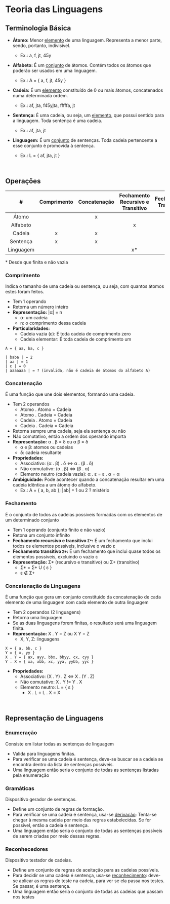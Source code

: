 # Teoria das Linguagens

## Terminologia Básica

- **Átomo:** Menor <ins>elemento</ins> de uma linguagem. Representa a menor parte, sendo, portanto, indivisível.

  - Ex.: a, f, jt, 45y

- **Alfabeto:** É um <ins>conjunto</ins> de átomos. Contém todos os átomos que poderão ser usados em uma linguagem.
  - Ex.: A = { a, f, jt, 45y }
- **Cadeia:** É um <ins>elemento</ins> constituído de 0 ou mais átomos, concatenados numa determinada ordem.

  - Ex.: af, jta, f45yjta, fffffa, jt

- **Sentença:** É uma cadeia, ou seja, um <ins>elemento</ins>, que possui sentido para a linguagem. Toda sentença é uma cadeia.

  - Ex.: af, jta, jt

- **Linguagem:** É um <ins>conjunto</ins> de sentenças. Toda cadeia pertencente a esse conjunto é promovida à sentença.
  - Ex.: L = { af, jta, jt }

<br/>

## Operações

|     #     | Comprimento | Concatenação | Fechamento Recursivo e Transitivo | Fechamento Transitivo | Concatenação de Linguagens |
| :-------: | :---------: | :----------: | :-------------------------------: | :-------------------: | :------------------------: |
|   Átomo   |             |      x       |                                   |                       |                            |
| Alfabeto  |             |              |                 x                 |           x           |                            |
|  Cadeia   |      x      |      x       |                                   |                       |                            |
| Sentença  |      x      |      x       |                                   |                       |                            |
| Linguagem |             |              |                x\*                |          x\*          |             x              |

\* Desde que finita e não vazia

### Comprimento

Indica o tamanho de uma cadeia ou sentença, ou seja, com quantos átomos estes foram feitos.

- Tem 1 operando
- Retorna um número inteiro
- **Representação:** |α| = n
  - α: um cadeia
  - n: o comprimento dessa cadeia
- **Particularidades:**
  - Cadeia vazia (ε): É toda cadeia de comprimento zero
  - Cadeia elementar: É toda cadeia de comprimento um

```
A = { aa, ba, c }

| baba | = 2
| aa | = 1
| ε | = 0
| aaaaaaa | = ? (invalida, não é cadeia de átomos do alfabeto A)
```

### Concatenação

É uma função que une dois elementos, formando uma cadeia.

- Tem 2 operandos
  - Atomo . Atomo = Cadeia
  - Atomo . Cadeia = Cadeia
  - Cadeia . Atomo = Cadeia
  - Cadeia . Cadeia = Cadeia
- Retorna sempre uma cadeia, seja ela sentença ou não
- Não comutativo, então a ordem dos operando importa
- **Representação:** α . β = δ ou α β = δ
  - α e β: atomos ou cadeias
  - δ: cadeia resultante
- **Propriedades:**
  - Associativo: (α . β) . δ <=> α . (β . δ)
  - Não comutativo: (α . β) <=> (β . α)
  - Elemento neutro (cadeia vazia): α . ε = ε . α = α
- **Ambiguidade:** Pode acontecer quando a concatenação resultar em uma cadeia idêntica a um átomo do alfabeto.
  - Ex.: A = { a, b, ab }; |ab| = 1 ou 2 ? mistério

### Fechamento

É o conjunto de todos as cadeias possíveis formadas com os elementos de um determinado conjunto

- Tem 1 operando (conjunto finito e não vazio)
- Retona um conjunto infinito
- **Fechamento recursivo e transitivo `Σ*`:** É um fechamento que inclui todos os elementos possíveis, inclusive o vazio ε
- **Fechamento transitivo `Σ+`:** É um fechamento que inclui quase todos os elementos possíveis, excluindo o vazio ε
- **Representação:** Σ\* (recursivo e transitivo) ou Σ+ (transitivo)
  - Σ\* = Σ+ U { ε }
  - ε ∉ Σ+

### Concatenação de Linguagens

É uma função que gera um conjunto constituído da concatenação de cada elemento de uma linguagem com cada elemento de outra linguagem

- Tem 2 operandos (2 linguagens)
- Retorna uma linguagem
- Se as duas linguagens forem finitas, o resultado será uma linguagem finita.
- **Representação:** X . Y = Z ou X Y = Z
  - X, Y, Z: linguagens

```
X = { a, bb, c }
Y = { x, yy }
X . Y = { ax, ayy, bbx, bbyy, cx, cyy }
Y . X = { xa, xbb, xc, yya, yybb, yyc }
```

- **Propriedades:**
  - Associativo: (X . Y) . Z <=> X . (Y . Z)
  - Não comutativo: X . Y != Y . X
  - Elemento neutro: L = { ε }
    - X . L = L . X = X

<br/>

## Representação de Linguagens

### Enumeração

Consiste em listar todas as sentenças de linguagem

- Valida para linguagens finitas.
- Para verificar se uma cadeia é sentença, deve-se buscar se a cadeia se encontra dentro da lista de sentenças possíveis.
- Uma linguagem então seria o conjunto de todas as sentenças listadas pela enumeração

### Gramáticas

Dispositivo gerador de sentenças.

- Define um conjunto de regras de formação.
- Para verificar se uma cadeia é sentença, usa-se <ins>derivação</ins>: Tenta-se chegar à mesma cadeia por meio das regras estabelecidas. Se for possível, então a cadeia é sentença.
- Uma linguagem então seria o conjunto de todas as sentenças possíveis de serem criadas por meio dessas regras.

### Reconhecedores

Dispositivo testador de cadeias.

- Define um conjunto de regras de aceitação para as cadeias possíveis.
- Para decidir se uma cadeia é sentença, usa-se <ins>reconhecimento</ins>: deve-se aplicar as regras de teste na cadeia, para ver se ela passa nos testes. Se passar, é uma sentença.
- Uma linguagem então seria o conjunto de todas as cadeias que passam nos testes
